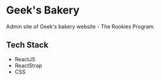 # Geek's Bakery
Admin site of Geek's bakery website - The Rookies Program.

## Tech Stack
- ReactJS
- ReactStrap
- CSS

